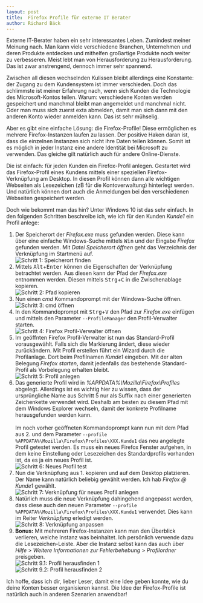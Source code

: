 ```yaml
---
layout: post
title:  Firefox Profile für externe IT Berater
author: Richard Bäck
---
```


Externe IT-Berater haben ein sehr interessantes Leben. Zumindest meiner Meinung nach. Man kann viele verschiedene Branchen, Unternehmen und deren Produkte entdecken und mithelfen großartige Produkte noch weiter zu verbesseren. Meist lebt man von Herausforderung zu Herausforderung. Das ist zwar anstrengend, dennoch immer sehr spannend.

Zwischen all diesen wechselnden Kulissen bleibt allerdings eine Konstante: der Zugang zu dem Kundensystem ist immer verschieden. Doch das schlimmste ist meiner Erfahrung nach, wenn sich Kunden die Technologie des Microsoft-Kontos teilen. Warum: verschiedene Konten werden gespeichert und manchmal bleibt man angemeldet und manchmal nicht. Oder man muss sich zuerst exta abmelden, damit man sich dann mit den anderen Konto wieder anmelden kann. Das ist sehr mühselig.

Aber es gibt eine einfache Lösung: die Firefox-Profile! Diese ermöglichen es mehrere Firefox-Instanzen laufen zu lassen. Der positive Haken daran ist, dass die einzelnen Instanzen sich nicht ihre Daten teilen können. Somit ist es möglich in jeder Instanz eine andere Identität bei Microsoft zu verwenden. Das gleiche gilt natürlich auch für andere Online-Dienste.

Die ist einfach: für jeden Kunden ein Firefox-Profil anlegen. Gestartet wird das Firefox-Profil eines Kundens mittels einer speziellen Firefox-Verknüpfung am Desktop. In diesen Profil können dann alle wichtigen Webseiten als Lesezeichen (zB für die Kontoverwaltung) hinterlegt werden. Und natürlich können dort auch die Anmeldungen bei den verschiedenen Webseiten gespeichert werden.

Doch wie bekommt man das hin? Unter Windows 10 ist das sehr einfach. In den folgenden Schritten beschreibe ich, wie ich für den Kunden _Kunde1_ ein Profil anlege:

1. Der Speicherort der _Firefox.exe_ muss gefunden werden. Diese kann über eine einfache Windows-Suche mittels <kbd>Win</kbd> und der Eingabe _Firefox_ gefunden werden. Mit _Datei Speicherort öffnen_ geht das Verzeichnis der Verknüpfung im Startmenü auf.<br>
![Schritt 1: Speicherort finden](/assets/2022-11-30-Firefox-Profile-fuer-externe-IT-Berater/Schritt_01.png)
2. Mittels <kbd>Alt</kbd>+<kbd>Enter</kbd> können die Eigenschaften der Verknüpfung betrachtet werden. Aus diesen kann der Pfad der _Firefox.exe_ entnommen werden. Diesen mittels <kbd>Strg</kbd>+<kbd>C</kbd> in die Zwischenablage kopieren.<br>
![Schritt 2: Pfad kopieren](/assets/2022-11-30-Firefox-Profile-fuer-externe-IT-Berater/Schritt_02.png)
3. Nun einen _cmd_ Kommandoprompt mit der Windows-Suche öffnen.<br>
![Schritt 3: _cmd_ öffnen](/assets/2022-11-30-Firefox-Profile-fuer-externe-IT-Berater/Schritt_03.png)
4. In den Kommandoprompt mit <kbd>Strg</kbd>+<kbd>V</kbd> den Pfad zur _Firefox.exe_ einfügen und mittels den Parameter `--ProfileManager` den Profil-Verwalter starten.<br>
![Schritt 4: Firefox Profil-Verwalter öffnen](/assets/2022-11-30-Firefox-Profile-fuer-externe-IT-Berater/Schritt_04.png)
5. Im geöffnten Firefox Profil-Verwalter ist nun das Standard-Profil vorausgewählt. Falls sich die Markierung ändert, diese wieder zurückändern. Mit Profil erstellen führt ein Wizard durch die Profilanlage. Dort beim Profilnamen _Kunde1_ eingeben. Mit der alten Belegung _Firefox starten_, damit jedenfalls das bestehende Standard-Profil als Vorbelegung erhalten bleibt.<br>
![Schritt 5: Profil anlegen](/assets/2022-11-30-Firefox-Profile-fuer-externe-IT-Berater/Schritt_05.png)
6. Das generierte Profil wird in _%APPDATA%\Mozilla\Firefox\Profiles_ abgelegt. Allerdings ist es wichtig hier zu wissen, dass der ursprüngliche Name aus Schritt 5 nur als Suffix nach einer generierten Zeichenkette verwendet wird. Deshalb am besten zu diesem Pfad mit dem Windows Explorer wechseln, damit der konkrete Profilname herausgefunden werden kann.<br><br>
Im noch vorher geöffneten Kommandoprompt kann nun mit dem Pfad aus 2. und dem Parameter `--profile %APPDATA%\Mozilla\Firefox\Profiles\XXX.Kunde1` das neu angelegte Profil getestet werden. Es muss ein neues Firefox Fenster aufgehen, in dem keine Einstellung oder Lesezeichen des Standardprofils vorhanden ist, da es ja ein neues Profil ist.<br>
![Schritt 6: Neues Profil test](/assets/2022-11-30-Firefox-Profile-fuer-externe-IT-Berater/Schritt_06.png)
7. Nun die Verknüpfung aus 1. kopieren und auf dem Desktop platzieren. Der Name kann natürlich beliebig gewählt werden. Ich hab _Firefox @ Kunde1_ gewählt.<br>
![Schritt 7: Verknüpfung für neues Profil anlegen](/assets/2022-11-30-Firefox-Profile-fuer-externe-IT-Berater/Schritt_07.png)
8. Natürlich muss die neue Verknüpfung dahingehend angepasst werden, dass diese auch den neuen Parameter `--profile %APPDATA%\Mozilla\Firefox\Profiles\XXX.Kunde1` verwendet. Dies kann im Reiter _Verknüpfung_ erledigt werden.<br>
![Schritt 8: Verknüpfung anpassen](/assets/2022-11-30-Firefox-Profile-fuer-externe-IT-Berater/Schritt_08.png)
9. **Bonus:** Mit mehreren Firefox-Instanzen kann man den Überblick verlieren, welche Instanz was beinhaltet. Ich persönlich verwende dazu die Lesezeichen-Leiste. Aber die Instanz selbst kann das auch über _Hilfe_ > _Weitere Informationen zur Fehlerbehebung_ > _Profilordner_ preisgeben.<br>
![Schritt 9.1: Profil herausfinden 1](/assets/2022-11-30-Firefox-Profile-fuer-externe-IT-Berater/Schritt_09.01.png)<br>
![Schritt 9.2: Profil herausfinden 2](/assets/2022-11-30-Firefox-Profile-fuer-externe-IT-Berater/Schritt_09.02.png)

Ich hoffe, dass ich dir, lieber Leser, damit eine Idee geben konnte, wie du deine Konten besser organisieren kannst. Die Idee der Firefox-Profile ist natürlich auch in anderen Szenarien anwendbar!